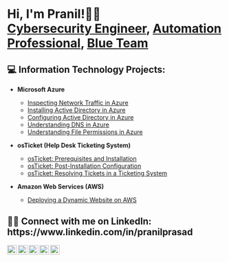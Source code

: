 <h1>Hi, I'm Pranil!👋🏽 <br/><a href="https://github.com/pranilprasad">Cybersecurity Engineer</a>, <a href="https://www.linkedin.com/in/pranilprasad">Automation Professional</a>, <a href="https://www.linkedin.com/in/pranilprasad">Blue Team</a></h1>

<h2>💻 Information Technology Projects:</h2>

- <b>Microsoft Azure</b>
  - [Inspecting Network Traffic in Azure](https://github.com/Pranilprasad/azure-network-protocols)
  - [Installing Active Directory in Azure](https://github.com/Pranilprasad/install-ad)
  - [Configuring Active Directory in Azure](https://github.com/Pranilprasad/configure-ad)
  - [Understanding DNS in Azure](https://github.com/Pranilprasad/intuition-dns)
  - [Understanding File Permissions in Azure](https://github.com/Pranilprasad/file-permissions)
    
- <b>osTicket (Help Desk Ticketing System)</b>
  - [osTicket: Prerequisites and Installation](https://github.com/Pranilprasad/osticket-prereqs)
  - [osTicket: Post-Installation Configuration](https://github.com/Pranilprasad/post-install-config)
  - [osTicket: Resolving Tickets in a Ticketing System](https://github.com/Pranilprasad/ticket-lifecycle)
 
- <b>Amazon Web Services (AWS)</b>
  - [Deploying a Dynamic Website on AWS](https://github.com/Pranilprasad/wordpress-website-aws)
<h2>🤳🏽 Connect with me on LinkedIn: https://www.linkedin.com/in/pranilprasad </h2>

[<img align="left" alt="Ernesto | LinkedIn" width="22px" src="https://cdn.jsdelivr.net/npm/simple-icons@v3/icons/linkedin.svg" />][linkedin]

[linkedin]: https://linkedin.com/in/ernestopantoja

[<img align="left" alt="JoshMadakor | YouTube" width="22px" src="https://cdn.jsdelivr.net/npm/simple-icons@v3/icons/youtube.svg" />][youtube]
[<img align="left" alt="JoshMadakor | Twitter" width="22px" src="https://cdn.jsdelivr.net/npm/simple-icons@v3/icons/twitter.svg" />][twitter]
[<img align="left" alt="JoshMadakor | LinkedIn" width="22px" src="https://cdn.jsdelivr.net/npm/simple-icons@v3/icons/linkedin.svg" />][linkedin]
[<img align="left" alt="JoshMadakor | Instagram" width="22px" src="https://cdn.jsdelivr.net/npm/simple-icons@v3/icons/instagram.svg" />][instagram]

[twitter]: https://twitter.com/joshmadakor
[youtube]: https://www.youtube.com/c/joshmadakor
[instagram]: https://www.instagram.com/joshmadakor/
[linkedin]: https://linkedin.com/in/joshmadakor

<!--
**joshmadakor1/joshmadakor1** is a ✨ _special_ ✨ repository because its `README.md` (this file) appears on your GitHub profile.

Here are some ideas to get you started:

- 🔭 I’m currently working on ...
- 🌱 I’m currently learning ...
- 👯 I’m looking to collaborate on ...
- 🤔 I’m looking for help with ...
- 💬 Ask me about ...
- 📫 How to reach me: ...
- 😄 Pronouns: ...
- ⚡ Fun fact: ...
-->
